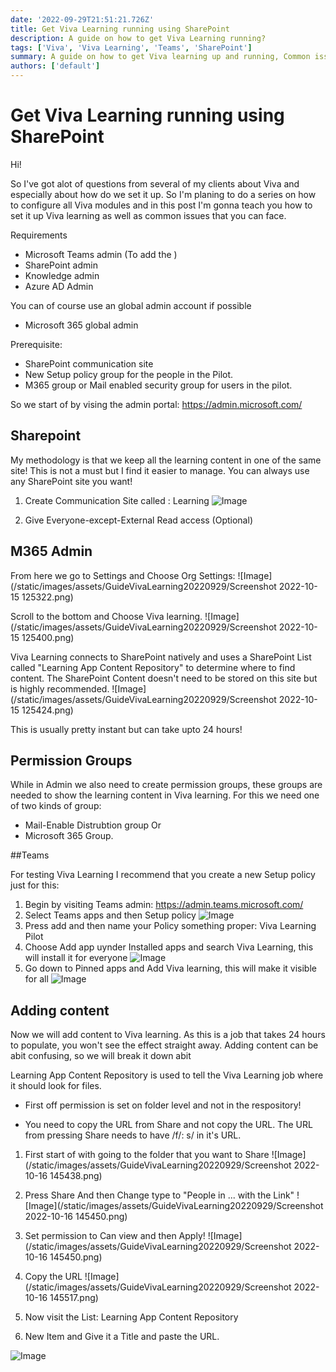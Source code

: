 ```yaml
---
date: '2022-09-29T21:51:21.726Z'
title: Get Viva Learning running using SharePoint
description: A guide on how to get Viva Learning running?
tags: ['Viva', 'Viva Learning', 'Teams', 'SharePoint']
summary: A guide on how to get Viva learning up and running, Common issues you can face and how to solve them
authors: ['default']
---
```


# Get Viva Learning running using SharePoint

Hi!

So I've got alot of questions from several of my clients about Viva and especially about how do we set it up.
So I'm planing to do a series on how to configure all Viva modules and in this post I'm gonna teach you how to set it up Viva learning as well as common issues that you can face.

Requirements

- Microsoft Teams admin (To add the )
- SharePoint admin
- Knowledge admin
- Azure AD Admin

You can of course use an global admin account if possible

- Microsoft 365 global admin

Prerequisite:

- SharePoint communication site
- New Setup policy group for the people in the Pilot.
- M365 group or Mail enabled security group for users in the pilot.

So we start of by vising the admin portal:
https://admin.microsoft.com/

## Sharepoint

My methodology is that we keep all the learning content in one of the same site! This is not a must but I find it easier to manage. You can always use any SharePoint site you want!

1. Create Communication Site called : Learning
   ![Image](/static/images/assets/GuideVivaLearning20220929/Picture2.png)

2. Give Everyone-except-External Read access (Optional)

## M365 Admin

From here we go to Settings and Choose Org Settings:
![Image](/static/images/assets/GuideVivaLearning20220929/Screenshot 2022-10-15 125322.png)

Scroll to the bottom and Choose Viva learning.
![Image](/static/images/assets/GuideVivaLearning20220929/Screenshot 2022-10-15 125400.png)

Viva Learning connects to SharePoint natively and uses a SharePoint List called "Learning App Content Repository" to determine where to find content. The SharePoint Content doesn't need to be stored on this site but is highly recommended.
![Image](/static/images/assets/GuideVivaLearning20220929/Screenshot 2022-10-15 125424.png)

This is usually pretty instant but can take upto 24 hours!

## Permission Groups

While in Admin we also need to create permission groups, these groups are needed to show the learning content in Viva learning.
For this we need one of two kinds of group:

- Mail-Enable Distrubtion group
  Or
- Microsoft 365 Group.

##Teams

For testing Viva Learning I recommend that you create a new Setup policy just for this:

1. Begin by visiting Teams admin: https://admin.teams.microsoft.com/
2. Select Teams apps and then Setup policy
   ![Image](/static/images/assets/GuideVivaLearning20220929/Picture4.png)
3. Press add and then name your Policy something proper: Viva Learning Pilot
4. Choose Add app uynder Installed apps and search Viva Learning, this will install it for everyone
   ![Image](/static/images/assets/GuideVivaLearning20220929/Picture5.png)
5. Go down to Pinned apps and Add Viva learning, this will make it visible for all
   ![Image](/static/images/assets/GuideVivaLearning20220929/Picture6.png)

## Adding content

Now we will add content to Viva learning. As this is a job that takes 24 hours to populate, you won't see the effect straight away. Adding content can be abit confusing, so we will break it down abit

Learning App Content Repository is used to tell the Viva Learning job where it should look for files.

- First off permission is set on folder level and not in the respository!

- You need to copy the URL from Share and not copy the URL. The URL from pressing Share needs to have /f/: s/ in it's URL.

1. First start of with going to the folder that you want to Share
   ![Image](/static/images/assets/GuideVivaLearning20220929/Screenshot 2022-10-16 145438.png)

2. Press Share And then Change type to "People in ... with the Link"
   ![Image](/static/images/assets/GuideVivaLearning20220929/Screenshot 2022-10-16 145450.png)

3. Set permission to Can view and then Apply!
   ![Image](/static/images/assets/GuideVivaLearning20220929/Screenshot 2022-10-16 145450.png)

4. Copy the URL
   ![Image](/static/images/assets/GuideVivaLearning20220929/Screenshot 2022-10-16 145517.png)

5. Now visit the List: Learning App Content Repository

6. New Item and Give it a Title and paste the URL.

![Image](/static/images/assets/GuideVivaLearning20220929/Picture1.png)
